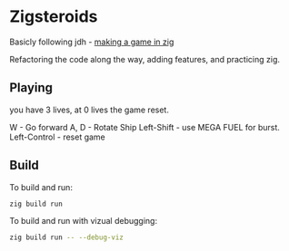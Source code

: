 # Zigsteroids

Basicly following jdh - [making a game in zig](https://www.youtube.com/watch?v=ajbYYgbDXGk)

Refactoring the code along the way, adding features, and practicing zig.

## Playing
you have 3 lives, at 0 lives the game reset.

W - Go forward
A, D - Rotate Ship
Left-Shift - use MEGA FUEL for burst.
Left-Control - reset game

## Build
To build and run:
```sh
zig build run
```

To build and run with vizual debugging:
```sh
zig build run -- --debug-viz
```
